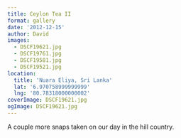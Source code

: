 ```yaml
---
title: Ceylon Tea II
format: gallery
date: '2012-12-15'
author: David
images:
  - DSCF19621.jpg
  - DSCF19761.jpg
  - DSCF19581.jpg
  - DSCF19521.jpg
location:
  title: 'Nuara Eliya, Sri Lanka'
  lat: '6.970758999999999'
  lng: '80.78318000000002'
coverImage: DSCF19621.jpg
ogImage: DSCF19621.jpg
---
```

A couple more snaps taken on our day in the hill country.
